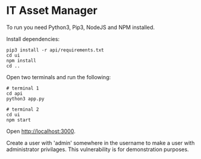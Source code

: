 # IT Asset Manager

To run you need Python3, Pip3, NodeJS and NPM installed.

Install dependencies:
```
pip3 install -r api/requirements.txt
cd ui
npm install
cd ..
```

Open two terminals and run the following:
```
# terminal 1
cd api
python3 app.py

# terminal 2
cd ui
npm start
```

Open [http://localhost:3000](http://localhost:3000).

Create a user with 'admin' somewhere in the username to make a user with administrator privilages. This vulnerability is for demonstration purposes.
